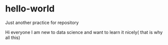 # hello-world
Just another practice for repository

Hi everyone
 I am new to data science and want to learn it nicely( that is why all this)
 
